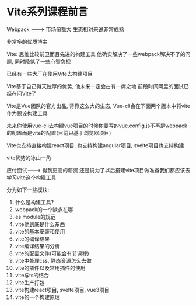 # Vite系列课程前言

Webpack ---> 市场份额大 生态相对来说非常成熟

非常多的优质博主

Vite: 思维比较前卫而且先进的构建工具 他确实解决了一些webpack解决不了的问题, 同时降低了一些心智负担

已经有一些大厂在使用Vite去构建项目

Vite基于自己得天独厚的优势, 他未来一定会占有一席之地 前段时间阿里的面试已经在问Vite了

Vite是Vue团队的官方出品, 背靠这么大的生态, Vue-cli会在下面两个版本中将vite作为预设构建工具 

未来你使用vue-cli去构建vue项目的时候你要写的vue.config.js不再是webpack的配置而是vite的配置(目前只基于浏览器项目)

Vite也支持直接构建react项目, 也支持构建angular项目, svelte项目也支持构建

vite优势的冰山一角 

应付面试---> 得到更高的薪资 还是说为了以后搭建vite项目做准备我们都应该去学习vite这个构建工具

分为如下一些模块:

1. 什么是构建工具? 
2. webpack的一个缺点在哪
3. es module的规范
4. vite他到底是什么东西 
5. vite的基本安装和使用
6. vite的编译结果
7. vite编译结果的分析
8. vite的配置文件(可能会有节课程)
9. vite中处理css, 静态资源怎么去做
10. vite的插件以及常用插件的使用
11. vite与ts的结合
12. vite生产打包
13. vite构建react项目, svelte项目, vue3项目
14. vite的一个构建原理 










